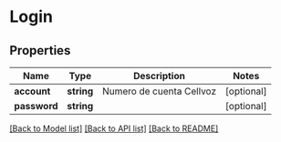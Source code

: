 # Login

## Properties
Name | Type | Description | Notes
------------ | ------------- | ------------- | -------------
**account** | **string** | Numero de cuenta Cellvoz | [optional] 
**password** | **string** |  | [optional] 

[[Back to Model list]](../../README.md#documentation-for-models) [[Back to API list]](../../README.md#documentation-for-api-endpoints) [[Back to README]](../../README.md)

